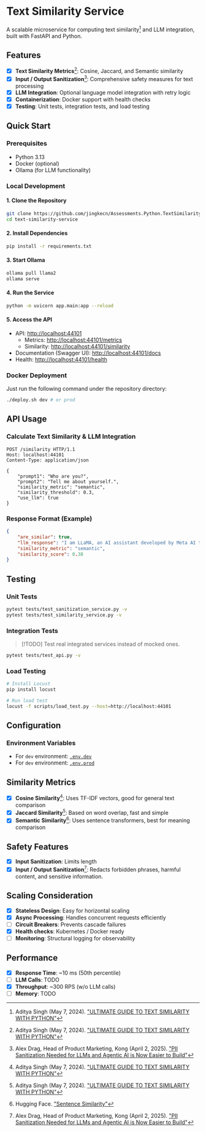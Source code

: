 # Text Similarity Service

A scalable microservice for computing text similarity[^1] and LLM integration, built with FastAPI and Python.

## Features

- [x] **Text Similarity Metrics**[^1]: Cosine, Jaccard, and Semantic similarity
- [x] **Input / Output Sanitization**[^3]: Comprehensive safety measures for text processing
- [x] **LLM Integration**: Optional language model integration with retry logic
- [x] **Containerization**: Docker support with health checks
- [x] **Testing**: Unit tests, integration tests, and load testing

## Quick Start

### Prerequisites

- Python 3.13
- Docker (optional)
- Ollama (for LLM functionality)

### Local Development

#### 1. Clone the Repository

```bash
git clone https://github.com/jingkecn/Assessments.Python.TextSimilarity.git
cd text-similarity-service
```

#### 2. Install Dependencies

```bash
pip install -r requirements.txt
```

#### 3. Start Ollama

```bash
ollama pull llama2
ollama serve
```

#### 4. Run the Service

```bash
python -m uvicorn app.main:app --reload
```

#### 5. Access the API

- API: <http://localhost:44101>
  - Metrics: <http://localhost:44101/metrics>
  - Similarity: <http://localhost:44101/similarity>
- Documentation (Swagger UI): <http://localhost:44101/docs>
- Health: <http://localhost:44101/health>

### Docker Deployment

Just run the following command under the repository directory:

```bash
./deploy.sh dev # or prod
```

## API Usage

### Calculate Text Similarity & LLM Integration

```http
POST /similarity HTTP/1.1
Host: localhost:44101
Content-Type: application/json

{
    "prompt1": "Who are you?",
    "prompt2": "Tell me about yourself.",
    "similarity_metric": "semantic",
    "similarity_threshold": 0.3,
    "use_llm": true
}
```

### Response Format (Example)

```json
{
    "are_similar": true,
    "llm_response": "I am LLaMA, an AI assistant developed by Meta AI that can understand and respond to human input in a conversational manner. I am trained on a massive dataset of text from the internet and can generate human-like responses to a wide range of topics and questions. I can be used to create chatbots, virtual assistants, and other applications that require natural language understanding and generation capabilities.",
    "similarity_metric": "semantic",
    "similarity_score": 0.38
}
```

## Testing

### Unit Tests

```bash
pytest tests/test_sanitization_service.py -v
pytest tests/test_similarity_service.py -v
```

### Integration Tests

> [!TODO] Test real integrated services instead of mocked ones.

```bash
pytest tests/test_api.py -v
```

### Load Testing

```bash
# Install Locust
pip install locust

# Run load test
locust -f scripts/load_test.py --host=http://localhost:44101
```

## Configuration

### Environment Variables

- For `dev` environment: [`.env.dev`](.env.dev)
- For `dev` environment: [`.env.prod`](.env.prod)

## Similarity Metrics

- [x] **Cosine Similarity**[^1]: Uses TF-IDF vectors, good for general text comparison
- [x] **Jaccard Similarity**[^1]: Based on word overlap, fast and simple
- [x] **Semantic Similarity**[^2]: Uses sentence transformers, best for meaning comparison

## Safety Features

- [x] **Input Sanitization**: Limits length
- [x] **Input / Output Sanitization**[^3]: Redacts forbidden phrases, harmful content, and sensitive information.

## Scaling Consideration

- [x] **Stateless Design**: Easy for horizontal scaling
- [x] **Async Processing**: Handles concurrent requests efficiently
- [ ] **Circuit Breakers**: Prevents cascade failures
- [x] **Health checks**: Kubernetes / Docker ready
- [ ] **Monitoring**: Structural logging for observability

## Performance

- [x] **Response Time**: ~10 ms (50th percentile)
- [ ] **LLM Calls**: TODO
- [x] **Throughput**: ~300 RPS (w/o LLM calls)
- [ ] **Memory**: TODO

[^1]: Aditya Singh (May 7, 2024). ["ULTIMATE GUIDE TO TEXT SIMILARITY WITH PYTHON"](https://www.newscatcherapi.com/blog/ultimate-guide-to-text-similarity-with-python)
[^2]: Hugging Face. ["Sentence Similarity"](https://huggingface.co/tasks/sentence-similarity)
[^3]: Alex Drag, Head of Product Marketing, Kong (April 2, 2025). ["PII Sanitization Needed for LLMs and Agentic AI is Now Easier to Build"](https://konghq.com/blog/enterprise/building-pii-sanitization-for-llms-and-agentic-ai)
